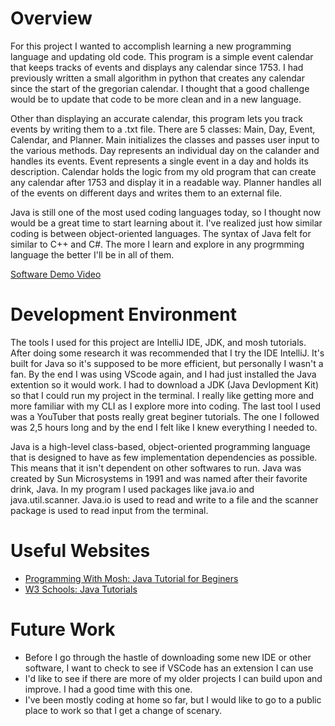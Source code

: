 # Overview

For this project I wanted to accomplish learning a new programming language and updating old code. This program is a simple event calendar that keeps tracks of events and displays any calendar since 1753. I had previously written a small algorithm in python that creates any calendar since the start of the gregorian calendar. I thought that a good challenge would be to update that code to be more clean and in a new language. 

Other than displaying an accurate calendar, this program lets you track events by writing them to a .txt file. There are 5 classes: Main, Day, Event, Calendar, and Planner. Main initializes the classes and passes user input to the various methods. Day represents an individual day on the calander and handles its events. Event represents a single event in a day and holds its description. Calendar holds the logic from my old program that can create any calendar after 1753 and display it in a readable way. Planner handles all of the events on different days and writes them to an external file.

Java is still one of the most used coding languages today, so I thought now would be a great time to start learning about it. I've realized just how similar coding is between object-oriented languages. The syntax of Java felt for similar to C++ and C#. The more I learn and explore in any progrmming language the better I'll be in all of them.

[Software Demo Video](https://www.youtube.com/watch?v=DdtGH_uGBSw)

# Development Environment

The tools I used for this project are IntelliJ IDE, JDK, and mosh tutorials. After doing some research it was recommended that I try the IDE IntelliJ. It's built for Java so it's supposed to be more efficient, but personally I wasn't a fan. By the end I was using VScode again, and I had just installed the Java extention so it would work. I had to download a JDK (Java Devlopment Kit) so that I could run my project in the terminal. I really like getting more and more familiar with my CLI as I explore more into coding. The last tool I used was a YouTuber that posts really great beginer tutorials. The one I followed was 2,5 hours long and by the end I felt like I knew everything I needed to.

Java is a high-level class-based, object-oriented programming language that is designed to have as few implementation dependencies as possible. This means that it isn't dependent on other softwares to run. Java was created by Sun Microsystems in 1991 and was named after their favorite drink, Java. In my program I used packages like java.io and java.util.scanner. Java.io is used to read and write to a file and the scanner package is used to read input from the terminal.

# Useful Websites

- [Programming With Mosh: Java Tutorial for Beginers](https://www.youtube.com/watch?v=eIrMbAQSU34)
- [W3 Schools: Java Tutorials](https://www.w3schools.com/java/)

# Future Work

- Before I go through the hastle of downloading some new IDE or other software, I want to check to see if VSCode has an extension I can use
- I'd like to see if there are more of my older projects I can build upon and improve. I had a good time with this one.
- I've been mostly coding at home so far, but I would like to go to a public place to work so that I get a change of scenary.